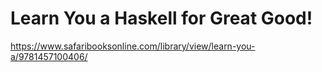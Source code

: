 # Learn You a Haskell for Great Good!

https://www.safaribooksonline.com/library/view/learn-you-a/9781457100406/
